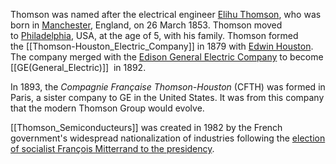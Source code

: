 ﻿---
aliases:
- "Thomson SA"
---

Thomson was named after the electrical engineer [Elihu Thomson](https://en.wikipedia.org/wiki/Elihu_Thomson "Elihu Thomson"), 
who was born in [Manchester](https://en.wikipedia.org/wiki/Manchester "Manchester"), England, on 26 March 1853. 
Thomson moved to [Philadelphia](https://en.wikipedia.org/wiki/Philadelphia "Philadelphia"), USA, at the age of 5, with his family. 
Thomson formed the [[Thomson-Houston_Electric_Company]] in 1879 with [Edwin Houston](https://en.wikipedia.org/wiki/Edwin_Houston "Edwin Houston"). 
The company merged with the [Edison General Electric Company](https://en.wikipedia.org/wiki/Edison_General_Electric_Company "Edison General Electric Company") to become [[GE(General_Electric)]]  in 1892. 

In 1893, the _Compagnie Française Thomson-Houston_ (CFTH) was formed in Paris, 
a sister company to GE in the United States. 
It was from this company that the modern Thomson Group would evolve.

[[Thomson_Semiconducteurs]] was created in 1982 
by the French government's widespread nationalization of industries 
following the [election of socialist François Mitterrand to the presidency](https://en.wikipedia.org/wiki/1981_French_presidential_election "1981 French presidential election"). 


